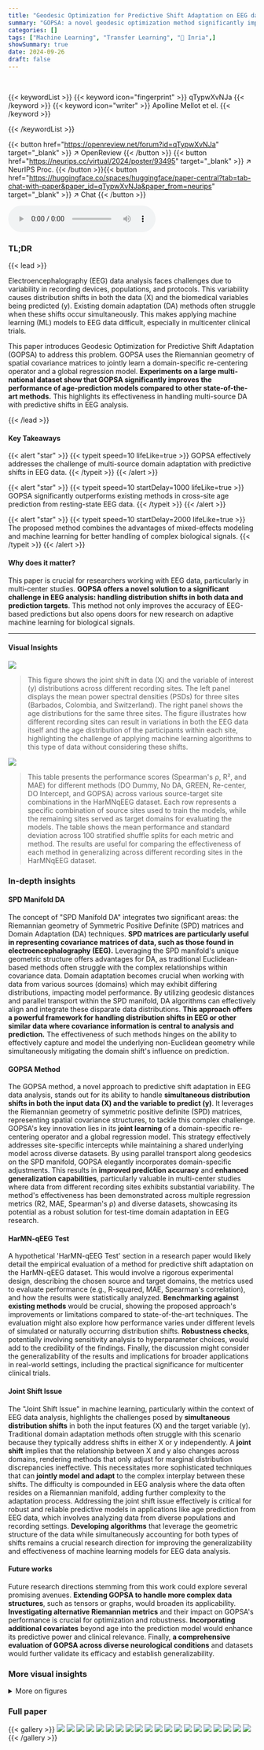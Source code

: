 ```yaml
---
title: "Geodesic Optimization for Predictive Shift Adaptation on EEG data"
summary: "GOPSA: a novel geodesic optimization method significantly improves cross-site age prediction from EEG data by jointly handling shifts in data and predictive variables."
categories: []
tags: ["Machine Learning", "Transfer Learning", "🏢 Inria",]
showSummary: true
date: 2024-09-26
draft: false
---
```


<br>

{{< keywordList >}}
{{< keyword icon="fingerprint" >}} qTypwXvNJa {{< /keyword >}}
{{< keyword icon="writer" >}} Apolline Mellot et el. {{< /keyword >}}
 
{{< /keywordList >}}

{{< button href="https://openreview.net/forum?id=qTypwXvNJa" target="_blank" >}}
↗ OpenReview
{{< /button >}}
{{< button href="https://neurips.cc/virtual/2024/poster/93495" target="_blank" >}}
↗ NeurIPS Proc.
{{< /button >}}{{< button href="https://huggingface.co/spaces/huggingface/paper-central?tab=tab-chat-with-paper&paper_id=qTypwXvNJa&paper_from=neurips" target="_blank" >}}
↗ Chat
{{< /button >}}



<audio controls>
    <source src="https://ai-paper-reviewer.com/qTypwXvNJa/podcast.wav" type="audio/wav">
    Your browser does not support the audio element.
</audio>


### TL;DR


{{< lead >}}

Electroencephalography (EEG) data analysis faces challenges due to variability in recording devices, populations, and protocols. This variability causes distribution shifts in both the data (X) and the biomedical variables being predicted (y). Existing domain adaptation (DA) methods often struggle when these shifts occur simultaneously.  This makes applying machine learning (ML) models to EEG data difficult, especially in multicenter clinical trials.

This paper introduces Geodesic Optimization for Predictive Shift Adaptation (GOPSA) to address this problem. GOPSA uses the Riemannian geometry of spatial covariance matrices to jointly learn a domain-specific re-centering operator and a global regression model.  **Experiments on a large multi-national dataset show that GOPSA significantly improves the performance of age-prediction models compared to other state-of-the-art methods.** This highlights its effectiveness in handling multi-source DA with predictive shifts in EEG analysis.

{{< /lead >}}


#### Key Takeaways

{{< alert "star" >}}
{{< typeit speed=10 lifeLike=true >}} GOPSA effectively addresses the challenge of multi-source domain adaptation with predictive shifts in EEG data. {{< /typeit >}}
{{< /alert >}}

{{< alert "star" >}}
{{< typeit speed=10 startDelay=1000 lifeLike=true >}} GOPSA significantly outperforms existing methods in cross-site age prediction from resting-state EEG data. {{< /typeit >}}
{{< /alert >}}

{{< alert "star" >}}
{{< typeit speed=10 startDelay=2000 lifeLike=true >}} The proposed method combines the advantages of mixed-effects modeling and machine learning for better handling of complex biological signals. {{< /typeit >}}
{{< /alert >}}

#### Why does it matter?
This paper is crucial for researchers working with EEG data, particularly in multi-center studies.  **GOPSA offers a novel solution to a significant challenge in EEG analysis: handling distribution shifts in both data and prediction targets**. This method not only improves the accuracy of EEG-based predictions but also opens doors for new research on adaptive machine learning for biological signals.

------
#### Visual Insights



![](https://ai-paper-reviewer.com/qTypwXvNJa/figures_1_1.jpg)

> This figure shows the joint shift in data (X) and the variable of interest (y) distributions across different recording sites. The left panel displays the mean power spectral densities (PSDs) for three sites (Barbados, Colombia, and Switzerland).  The right panel shows the age distributions for the same three sites. The figure illustrates how different recording sites can result in variations in both the EEG data itself and the age distribution of the participants within each site, highlighting the challenge of applying machine learning algorithms to this type of data without considering these shifts.





![](https://ai-paper-reviewer.com/qTypwXvNJa/tables_4_1.jpg)

> This table presents the performance scores (Spearman's ρ, R², and MAE) for different methods (DO Dummy, No DA, GREEN, Re-center, DO Intercept, and GOPSA) across various source-target site combinations in the HarMNqEEG dataset.  Each row represents a specific combination of source sites used to train the models, while the remaining sites served as target domains for evaluating the models. The table shows the mean performance and standard deviation across 100 stratified shuffle splits for each metric and method.  The results are useful for comparing the effectiveness of each method in generalizing across different recording sites in the HarMNqEEG dataset.





### In-depth insights


#### SPD Manifold DA
The concept of "SPD Manifold DA" integrates two significant areas: the Riemannian geometry of Symmetric Positive Definite (SPD) matrices and Domain Adaptation (DA) techniques.  **SPD matrices are particularly useful in representing covariance matrices of data, such as those found in electroencephalography (EEG).**  Leveraging the SPD manifold's unique geometric structure offers advantages for DA, as traditional Euclidean-based methods often struggle with the complex relationships within covariance data.  Domain adaptation becomes crucial when working with data from various sources (domains) which may exhibit differing distributions, impacting model performance. By utilizing geodesic distances and parallel transport within the SPD manifold, DA algorithms can effectively align and integrate these disparate data distributions. **This approach offers a powerful framework for handling distribution shifts in EEG or other similar data where covariance information is central to analysis and prediction.**  The effectiveness of such methods hinges on the ability to effectively capture and model the underlying non-Euclidean geometry while simultaneously mitigating the domain shift's influence on prediction.

#### GOPSA Method
The GOPSA method, a novel approach to predictive shift adaptation in EEG data analysis, stands out for its ability to handle **simultaneous distribution shifts in both the input data (X) and the variable to predict (y)**.  It leverages the Riemannian geometry of symmetric positive definite (SPD) matrices, representing spatial covariance structures, to tackle this complex challenge. GOPSA's key innovation lies in its **joint learning** of a domain-specific re-centering operator and a global regression model. This strategy effectively addresses site-specific intercepts while maintaining a shared underlying model across diverse datasets. By using parallel transport along geodesics on the SPD manifold, GOPSA elegantly incorporates domain-specific adjustments. This results in **improved prediction accuracy** and **enhanced generalization capabilities**, particularly valuable in multi-center studies where data from different recording sites exhibits substantial variability. The method's effectiveness has been demonstrated across multiple regression metrics (R2, MAE, Spearman's ρ) and diverse datasets, showcasing its potential as a robust solution for test-time domain adaptation in EEG research.

#### HarMN-qEEG Test
A hypothetical 'HarMN-qEEG Test' section in a research paper would likely detail the empirical evaluation of a method for predictive shift adaptation on the HarMN-qEEG dataset.  This would involve a rigorous experimental design, describing the chosen source and target domains, the metrics used to evaluate performance (e.g., R-squared, MAE, Spearman's correlation), and how the results were statistically analyzed.  **Benchmarking against existing methods** would be crucial, showing the proposed approach's improvements or limitations compared to state-of-the-art techniques. The evaluation might also explore how performance varies under different levels of simulated or naturally occurring distribution shifts. **Robustness checks**, potentially involving sensitivity analysis to hyperparameter choices, would add to the credibility of the findings.  Finally, the discussion might consider the generalizability of the results and implications for broader applications in real-world settings, including the practical significance for multicenter clinical trials.

#### Joint Shift Issue
The "Joint Shift Issue" in machine learning, particularly within the context of EEG data analysis, highlights the challenges posed by **simultaneous distribution shifts** in both the input features (X) and the target variable (y).  Traditional domain adaptation methods often struggle with this scenario because they typically address shifts in either X or y independently.  A **joint shift** implies that the relationship between X and y also changes across domains, rendering methods that only adjust for marginal distribution discrepancies ineffective.  This necessitates more sophisticated techniques that can **jointly model and adapt** to the complex interplay between these shifts. The difficulty is compounded in EEG analysis where the data often resides on a Riemannian manifold, adding further complexity to the adaptation process.  Addressing the joint shift issue effectively is critical for robust and reliable predictive models in applications like age prediction from EEG data, which involves analyzing data from diverse populations and recording settings. **Developing algorithms** that leverage the geometric structure of the data while simultaneously accounting for both types of shifts remains a crucial research direction for improving the generalizability and effectiveness of machine learning models for EEG data analysis.

#### Future works
Future research directions stemming from this work could explore several promising avenues. **Extending GOPSA to handle more complex data structures**, such as tensors or graphs, would broaden its applicability. **Investigating alternative Riemannian metrics** and their impact on GOPSA's performance is crucial for optimization and robustness.  **Incorporating additional covariates** beyond age into the prediction model would enhance its predictive power and clinical relevance.  Finally, **a comprehensive evaluation of GOPSA across diverse neurological conditions** and datasets would further validate its efficacy and establish generalizability.


### More visual insights

<details>
<summary>More on figures
</summary>


![](https://ai-paper-reviewer.com/qTypwXvNJa/figures_7_1.jpg)

> This figure displays the performance (R-squared) of different domain adaptation methods on simulated data under various conditions of data shift.  The x-axis represents the magnitude of the shift (ξ), ranging from no shift to a maximum shift. The three subfigures (A, B, C) show results for shifts applied to the covariance matrices (X), the variances of the underlying signal (y), and both simultaneously (X, y), respectively. The y-axis shows the R-squared values, a metric representing the goodness of fit of the models. The different colored lines represent different domain adaptation methods.  The figure demonstrates how the performance of each method changes as the shift increases, illustrating the effects of various types of data shifts.


![](https://ai-paper-reviewer.com/qTypwXvNJa/figures_8_1.jpg)

> This figure displays the results of the empirical benchmarks of GOPSA on the HarMNqEEG dataset. It shows the performance of GOPSA and other baseline methods across several source-target site combinations, using three evaluation metrics: Spearman's ρ, R², and MAE.  The results are normalized using min-max scaling for better comparison. Panel A presents boxplots of the normalized scores for all methods. Panel B shows the difference between GOPSA and DO Intercept, highlighting statistically significant differences.


![](https://ai-paper-reviewer.com/qTypwXvNJa/figures_9_1.jpg)

> This figure displays a model inspection comparing GOPSA against No DA and Re-center methods.  Panel A shows the mean power spectral densities (PSDs) across sensors for four sites (two source, two target) using the three different methods. It demonstrates how GOPSA maintains relevant frequency information compared to No DA and Re-center, which show significant differences. Panel B illustrates the relationship between the alpha values learned by GOPSA and the mean age of the sites. It visually confirms the relationship and model interpretability of GOPSA's re-centering.


![](https://ai-paper-reviewer.com/qTypwXvNJa/figures_17_1.jpg)

> This figure shows the age distribution for each of the 14 sites in the HarMNqEEG dataset.  Each site's age distribution is represented as a kernel density estimate, allowing for visualization of the distribution's shape and spread. The y-axis scales are not consistent across all sites for better visualization of individual distributions.


![](https://ai-paper-reviewer.com/qTypwXvNJa/figures_19_1.jpg)

> This figure displays the R-squared scores for different domain adaptation methods on simulated data with varying degrees of distribution shifts in both input features (X) and the target variable (y). Three scenarios are presented: (A) shift in X only, (B) shift in y only, and (C) joint shift in X and y. The performance of each method is evaluated across 5 source domains and 1 target domain, with 100 repetitions for each scenario. The results demonstrate the effectiveness of GOPSA in handling joint shifts and show its superiority to other methods in scenarios involving either a shift in X or y or a combination of both.


![](https://ai-paper-reviewer.com/qTypwXvNJa/figures_19_2.jpg)

> This figure displays the performance comparison of different domain adaptation methods (GOPSA, DO Dummy, No DA, GREEN, Re-center, Re-scale, DO Intercept) on the HarMNqEEG dataset.  The performance is evaluated using three metrics: Spearman's ρ (correlation), R² score (coefficient of determination), and MAE (mean absolute error). The results are normalized and presented as boxplots, showing the distribution of performance across multiple source-target site combinations. Part (A) shows the overall comparison of all methods, while Part (B) focuses on the pairwise comparison between GOPSA and DO Intercept, highlighting statistically significant differences.


![](https://ai-paper-reviewer.com/qTypwXvNJa/figures_20_1.jpg)

> This figure displays the R-squared scores for several methods on simulated data with varying degrees of shifts in the data (X) and the outcome variable (y).  The experiment compares the performance of GOPSA against other methods (DO Dummy, No DA, GREEN, Re-center, Re-scale, DO Intercept) across three scenarios: shift in X only, shift in y only, and joint shifts in both X and y. The x-axis represents the magnitude of the shift (ξ), while the y-axis represents the R-squared scores. Each bar represents the average performance with error bars. The results show that GOPSA demonstrates the best performance overall, especially when both X and y are shifted, highlighting its effectiveness in handling predictive shifts in multi-source domain adaptation on the Riemannian manifold.


![](https://ai-paper-reviewer.com/qTypwXvNJa/figures_20_2.jpg)

> This figure displays the R-squared scores for various methods on simulated data, illustrating the impact of shifts in the data (X) and/or the outcome variable (y).  Three scenarios are shown: shifts in X only, shifts in y only, and joint shifts in both X and y. The intensity of the shift is controlled by ξ.  Each bar represents the average R-squared score across 100 simulations, comparing GOPSA to multiple baseline methods. The results showcase GOPSA's superiority in handling shifts, especially joint shifts in X and y.


![](https://ai-paper-reviewer.com/qTypwXvNJa/figures_21_1.jpg)

> This figure compares the performance of different domain adaptation methods (DO Dummy, No DA, GREEN, Re-center, Re-scale, DO Intercept, and GOPSA) on simulated EEG data with varying levels of distribution shifts. The shifts are controlled by the parameter ξ, affecting either the covariance matrices (X), the variances of the underlying signal (y), or both simultaneously. The results are shown in terms of R2 scores, with higher scores indicating better performance.  The figure demonstrates GOPSA's effectiveness in handling various types and levels of distribution shifts in data and labels.


</details>






### Full paper

{{< gallery >}}
<img src="https://ai-paper-reviewer.com/qTypwXvNJa/1.png" class="grid-w50 md:grid-w33 xl:grid-w25" />
<img src="https://ai-paper-reviewer.com/qTypwXvNJa/2.png" class="grid-w50 md:grid-w33 xl:grid-w25" />
<img src="https://ai-paper-reviewer.com/qTypwXvNJa/3.png" class="grid-w50 md:grid-w33 xl:grid-w25" />
<img src="https://ai-paper-reviewer.com/qTypwXvNJa/4.png" class="grid-w50 md:grid-w33 xl:grid-w25" />
<img src="https://ai-paper-reviewer.com/qTypwXvNJa/5.png" class="grid-w50 md:grid-w33 xl:grid-w25" />
<img src="https://ai-paper-reviewer.com/qTypwXvNJa/6.png" class="grid-w50 md:grid-w33 xl:grid-w25" />
<img src="https://ai-paper-reviewer.com/qTypwXvNJa/7.png" class="grid-w50 md:grid-w33 xl:grid-w25" />
<img src="https://ai-paper-reviewer.com/qTypwXvNJa/8.png" class="grid-w50 md:grid-w33 xl:grid-w25" />
<img src="https://ai-paper-reviewer.com/qTypwXvNJa/9.png" class="grid-w50 md:grid-w33 xl:grid-w25" />
<img src="https://ai-paper-reviewer.com/qTypwXvNJa/10.png" class="grid-w50 md:grid-w33 xl:grid-w25" />
<img src="https://ai-paper-reviewer.com/qTypwXvNJa/11.png" class="grid-w50 md:grid-w33 xl:grid-w25" />
<img src="https://ai-paper-reviewer.com/qTypwXvNJa/12.png" class="grid-w50 md:grid-w33 xl:grid-w25" />
<img src="https://ai-paper-reviewer.com/qTypwXvNJa/13.png" class="grid-w50 md:grid-w33 xl:grid-w25" />
<img src="https://ai-paper-reviewer.com/qTypwXvNJa/14.png" class="grid-w50 md:grid-w33 xl:grid-w25" />
<img src="https://ai-paper-reviewer.com/qTypwXvNJa/15.png" class="grid-w50 md:grid-w33 xl:grid-w25" />
<img src="https://ai-paper-reviewer.com/qTypwXvNJa/16.png" class="grid-w50 md:grid-w33 xl:grid-w25" />
<img src="https://ai-paper-reviewer.com/qTypwXvNJa/17.png" class="grid-w50 md:grid-w33 xl:grid-w25" />
<img src="https://ai-paper-reviewer.com/qTypwXvNJa/18.png" class="grid-w50 md:grid-w33 xl:grid-w25" />
<img src="https://ai-paper-reviewer.com/qTypwXvNJa/19.png" class="grid-w50 md:grid-w33 xl:grid-w25" />
<img src="https://ai-paper-reviewer.com/qTypwXvNJa/20.png" class="grid-w50 md:grid-w33 xl:grid-w25" />
{{< /gallery >}}